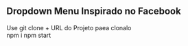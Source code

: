 ## Dropdown Menu Inspirado no Facebook



Use git clone +  URL do Projeto paea clonalo
<br />
npm i
npm start
